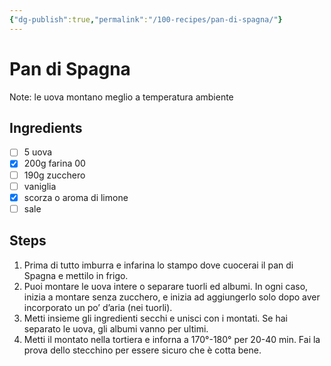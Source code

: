 ```yaml
---
{"dg-publish":true,"permalink":"/100-recipes/pan-di-spagna/"}
---
```


# Pan di Spagna
Note: le uova montano meglio a temperatura ambiente
## Ingredients
- [ ] 5 uova
- [x] 200g farina 00
- [ ] 190g zucchero
- [ ] vaniglia
- [x] scorza o aroma di limone
- [ ] sale
## Steps
1. Prima di tutto imburra e infarina lo stampo dove cuocerai il pan di Spagna e mettilo in frigo.
2. Puoi montare le uova intere o separare tuorli ed albumi. In ogni caso, inizia a montare senza zucchero, e inizia ad aggiungerlo solo dopo aver incorporato un po’ d’aria (nei tuorli).
3. Metti insieme gli ingredienti secchi e unisci con i montati. Se hai separato le uova, gli albumi vanno per ultimi.
4. Metti il montato nella tortiera e inforna a 170°-180° per 20-40 min. Fai la prova dello stecchino per essere sicuro che è cotta bene.